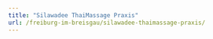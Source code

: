 ```yaml
---
title: "Silawadee ThaiMassage Praxis"
url: /freiburg-im-breisgau/silawadee-thaimassage-praxis/
---
```

